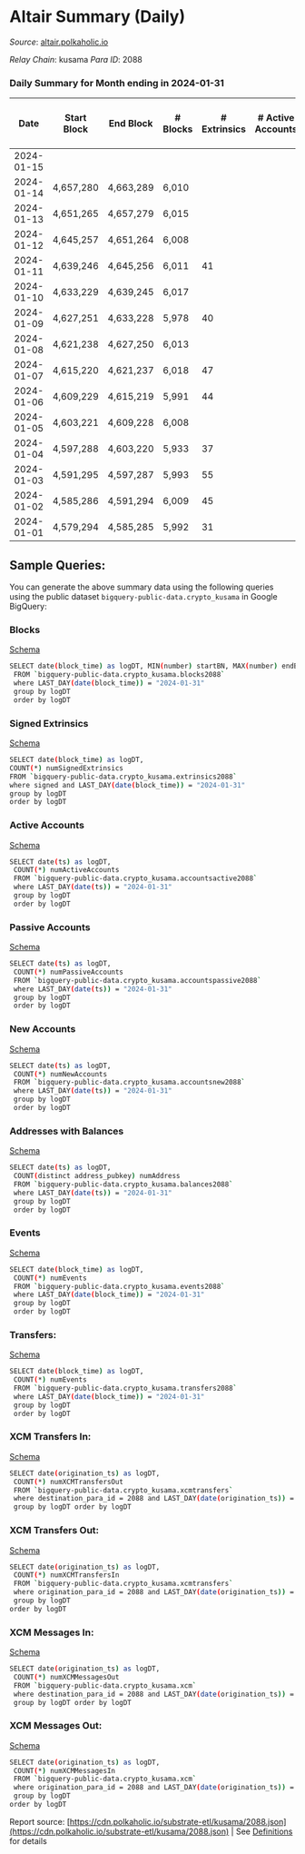 # Altair Summary (Daily)

_Source_: [altair.polkaholic.io](https://altair.polkaholic.io)

*Relay Chain*: kusama
*Para ID*: 2088



### Daily Summary for Month ending in 2024-01-31


| Date    | Start Block | End Block | # Blocks | # Extrinsics | # Active Accounts | # Passive Accounts | # New Accounts | # Addresses | # Events  | # Transfers ($USD) | # XCM Transfers In ($USD) | # XCM Transfers Out ($USD) | # XCM In | # XCM Out | Issues |
|---------|-------------|-----------|----------|--------------|-------------------|--------------------|----------------|-------------|-----------|--------------------|---------------------------|----------------------------|----------|-----------|--------|
| 2024-01-15 |  |  |  |  |  |  |  |  |  |   |   |   |  |  |  |
| 2024-01-14 | 4,657,280 | 4,663,289 | 6,010 |  |  |  |  |  |  |   |   | 2  | 2 | 2 |  |
| 2024-01-13 | 4,651,265 | 4,657,279 | 6,015 |  |  |  |  |  |  |   |   | 2  |  | 1 |  |
| 2024-01-12 | 4,645,257 | 4,651,264 | 6,008 |  |  |  |  |  |  |   |   | 2  |  | 2 |  |
| 2024-01-11 | 4,639,246 | 4,645,256 | 6,011 | 41 |  |  |  | 29,967 | 12,384 | 23 ($721.58) |   |   |  |  |  |
| 2024-01-10 | 4,633,229 | 4,639,245 | 6,017 |  |  |  |  |  |  |   |   | 4 ($87.08) | 4 | 3 |  |
| 2024-01-09 | 4,627,251 | 4,633,228 | 5,978 | 40 |  |  |  | 29,963 | 12,310 | 19 ($4,512.18) |   | 2  |  | 1 |  |
| 2024-01-08 | 4,621,238 | 4,627,250 | 6,013 |  |  |  |  |  |  |   |   |   |  |  |  |
| 2024-01-07 | 4,615,220 | 4,621,237 | 6,018 | 47 |  |  |  | 29,951 | 12,459 | 27 ($1,418.27) |   | 2  |  | 2 |  |
| 2024-01-06 | 4,609,229 | 4,615,219 | 5,991 | 44 |  |  |  | 29,947 | 12,365 | 26 ($1,013.79) |   | 2  |  | 1 |  |
| 2024-01-05 | 4,603,221 | 4,609,228 | 6,008 |  |  |  |  |  |  |   |   |   |  |  |  |
| 2024-01-04 | 4,597,288 | 4,603,220 | 5,933 | 37 |  |  |  | 29,937 | 12,372 | 21 ($6,312.31) |   |   | 1 |  |  |
| 2024-01-03 | 4,591,295 | 4,597,287 | 5,993 | 55 |  |  |  | 29,937 | 12,474 | 31 ($4,454.59) |   | 5  | 2 | 5 |  |
| 2024-01-02 | 4,585,286 | 4,591,294 | 6,009 | 45 |  |  |  | 29,932 | 12,442 | 35 ($3,929.82) |   | 1  | 1 |  |  |
| 2024-01-01 | 4,579,294 | 4,585,285 | 5,992 | 31 |  |  |  | 29,941 | 12,269 | 23 ($1,086.18) |   | 3  |  | 4 |  |

## Sample Queries:
You can generate the above summary data using the following queries using the public dataset `bigquery-public-data.crypto_kusama` in Google BigQuery:


### Blocks 

[Schema](https://github.com/colorfulnotion/substrate-etl/blob/main/schema/blocks.json)

```bash
SELECT date(block_time) as logDT, MIN(number) startBN, MAX(number) endBN, COUNT(*) numBlocks 
 FROM `bigquery-public-data.crypto_kusama.blocks2088`  
 where LAST_DAY(date(block_time)) = "2024-01-31" 
 group by logDT 
 order by logDT
```

### Signed Extrinsics 

[Schema](https://github.com/colorfulnotion/substrate-etl/blob/main/schema/extrinsics.json)

```bash
SELECT date(block_time) as logDT, 
COUNT(*) numSignedExtrinsics 
FROM `bigquery-public-data.crypto_kusama.extrinsics2088`  
where signed and LAST_DAY(date(block_time)) = "2024-01-31" 
group by logDT 
order by logDT
```

### Active Accounts 

[Schema](https://github.com/colorfulnotion/substrate-etl/blob/main/schema/accountsactive.json)

```bash
SELECT date(ts) as logDT, 
 COUNT(*) numActiveAccounts 
 FROM `bigquery-public-data.crypto_kusama.accountsactive2088` 
 where LAST_DAY(date(ts)) = "2024-01-31" 
 group by logDT 
 order by logDT
```

### Passive Accounts 

[Schema](https://github.com/colorfulnotion/substrate-etl/blob/main/schema/accountspassive.json)

```bash
SELECT date(ts) as logDT, 
 COUNT(*) numPassiveAccounts 
 FROM `bigquery-public-data.crypto_kusama.accountspassive2088` 
 where LAST_DAY(date(ts)) = "2024-01-31" 
 group by logDT 
 order by logDT
```

### New Accounts 

[Schema](https://github.com/colorfulnotion/substrate-etl/blob/main/schema/accountsnew.json)

```bash
SELECT date(ts) as logDT, 
 COUNT(*) numNewAccounts 
 FROM `bigquery-public-data.crypto_kusama.accountsnew2088` 
 where LAST_DAY(date(ts)) = "2024-01-31" 
 group by logDT
 order by logDT
```

### Addresses with Balances 

[Schema](https://github.com/colorfulnotion/substrate-etl/blob/main/schema/balances.json)

```bash
SELECT date(ts) as logDT,
 COUNT(distinct address_pubkey) numAddress 
 FROM `bigquery-public-data.crypto_kusama.balances2088` 
 where LAST_DAY(date(ts)) = "2024-01-31" 
 group by logDT 
 order by logDT
```

### Events 

[Schema](https://github.com/colorfulnotion/substrate-etl/blob/main/schema/events.json)

```bash
SELECT date(block_time) as logDT, 
 COUNT(*) numEvents 
 FROM `bigquery-public-data.crypto_kusama.events2088` 
 where LAST_DAY(date(block_time)) = "2024-01-31" 
 group by logDT 
 order by logDT
```

### Transfers:

[Schema](https://github.com/colorfulnotion/substrate-etl/blob/main/schema/transfers.json)

```bash
SELECT date(block_time) as logDT, 
 COUNT(*) numEvents 
 FROM `bigquery-public-data.crypto_kusama.transfers2088` 
 where LAST_DAY(date(block_time)) = "2024-01-31" 
 group by logDT 
 order by logDT
```

### XCM Transfers In: 

[Schema](https://github.com/colorfulnotion/substrate-etl/blob/main/schema/xcmtransfers.json)

```bash
SELECT date(origination_ts) as logDT, 
 COUNT(*) numXCMTransfersOut 
 FROM `bigquery-public-data.crypto_kusama.xcmtransfers` 
 where destination_para_id = 2088 and LAST_DAY(date(origination_ts)) = "2024-01-31" 
 group by logDT order by logDT
```

### XCM Transfers Out: 

[Schema](https://github.com/colorfulnotion/substrate-etl/blob/main/schema/xcmtransfers.json)

```bash
SELECT date(origination_ts) as logDT, 
 COUNT(*) numXCMTransfersIn 
 FROM `bigquery-public-data.crypto_kusama.xcmtransfers` 
 where origination_para_id = 2088 and LAST_DAY(date(origination_ts)) = "2024-01-31" 
 group by logDT 
order by logDT
```

### XCM Messages In: 

[Schema](https://github.com/colorfulnotion/substrate-etl/blob/main/schema/xcm.json)

```bash
SELECT date(origination_ts) as logDT, 
 COUNT(*) numXCMMessagesOut 
 FROM `bigquery-public-data.crypto_kusama.xcm` 
 where destination_para_id = 2088 and LAST_DAY(date(origination_ts)) = "2024-01-31" 
 group by logDT order by logDT
```

### XCM Messages Out: 

[Schema](https://github.com/colorfulnotion/substrate-etl/blob/main/schema/xcm.json)

```bash
SELECT date(origination_ts) as logDT, 
 COUNT(*) numXCMMessagesIn 
 FROM `bigquery-public-data.crypto_kusama.xcm` 
 where origination_para_id = 2088 and LAST_DAY(date(origination_ts)) = "2024-01-31" 
 group by logDT 
order by logDT
```


Report source: [https://cdn.polkaholic.io/substrate-etl/kusama/2088.json](https://cdn.polkaholic.io/substrate-etl/kusama/2088.json) | See [Definitions](/DEFINITIONS.md) for details
